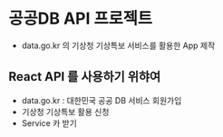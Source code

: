 # 공공DB API 프로젝트

- data.go.kr 의 기상청 기상특보 서비스를 활용한 App 제작

## React API 를 사용하기 위햐여

- data.go.kr : 대한민국 공공 DB 서비스 회원가입
- 기상청 기상특보 활용 신청
- Service 카 받기
